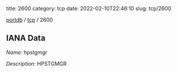 title: 2600
category: tcp
date: 2022-02-10T22:46:10
slug: tcp/2600

[portdb](/) / [tcp](/category/tcp.html) / 2600


## IANA Data

_Name:_ hpstgmgr

_Description:_ HPSTGMGR

